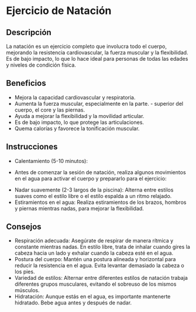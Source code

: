 # Ejercicio de Natación

## Descripción
La natación es un ejercicio completo que involucra todo el cuerpo, mejorando la resistencia cardiovascular, la fuerza muscular y la flexibilidad. Es de bajo impacto, lo que lo hace ideal para personas de todas las edades y niveles de condición física.

## Beneficios
- Mejora la capacidad cardiovascular y respiratoria.
- Aumenta la fuerza muscular, especialmente en la parte.    - superior del cuerpo, el core y las piernas.
- Ayuda a mejorar la flexibilidad y la movilidad articular.
- Es de bajo impacto, lo que protege las articulaciones.
- Quema calorías y favorece la tonificación muscular.

## Instrucciones
- Calentamiento (5-10 minutos):
* Antes de comenzar la sesión de natación, realiza algunos movimientos en el agua para activar el cuerpo y prepararlo para el ejercicio:

- Nadar suavemente (2-3 largos de la piscina): Alterna entre estilos suaves como el estilo libre o el estilo espalda a un ritmo relajado.
- Estiramientos en el agua: Realiza estiramientos de los brazos, hombros y piernas mientras nadas, para mejorar la flexibilidad.

## Consejos
- Respiración adecuada: Asegúrate de respirar de manera rítmica y constante mientras nadas. En estilo libre, trata de inhalar cuando gires la cabeza hacia un lado y exhalar cuando la cabeza esté en el agua.
- Postura del cuerpo: Mantén una postura alineada y horizontal para reducir la resistencia en el agua. Evita levantar demasiado la cabeza o los pies.
- Variedad de estilos: Alternar entre diferentes estilos de natación trabaja diferentes grupos musculares, evitando el sobreuso de los mismos músculos.
- Hidratación: Aunque estás en el agua, es importante mantenerte hidratado. Bebe agua antes y después de nadar.


























